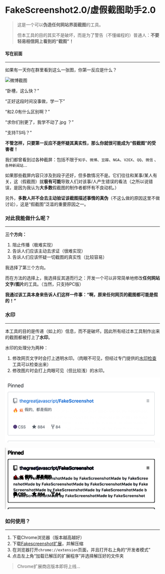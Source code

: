 # FakeScreenshot2.0/虚假截图助手2.0
> 这是一个可以**伪造任何网站界面截图**的工具。
>
> 但本工具的目的其实不是破坏，而是为了警告（不懂编程的）普通人：**不要轻易相信网上看到的“截图”！**



#### 写在前面

---

如果有一天你在群里看到这么一张图，你第一反应是什么？

![微博截图](https://i.loli.net/2019/05/09/5cd4436bea0a1.jpg)

“卧槽，这么快？”

“正好这段时间没事做，学一下”

“和2.0有什么区别啊？”

“求你们别更了，我学不动了.jpg ？”

"支持TS吗？"

**不管怎样，只要第一反应不是怀疑其真实性，那么你就很可能成为“假截图”的受害者！**



我们都曾看到过各种截屏：包括不限于`知乎`、`微博`、`豆瓣`、`NGA`、`V2EX`、`QQ`、`微信` 、`各种新闻站`...

如果那些截屏内容只涉及到段子还好，但多数情况不是。它们往往和某事/某人有关，这（假截图）就**极有可能**导致人们对该事/人产生错误的看法（之所以说错误，是因为我认为**大多数**假截图的制作者都怀有不良动机。）

另外，**多数人并不会去主动验证该截图描述事情的真伪**（不这么做的原因这里不做讨论），这是“假截图”泛滥的重要原因之一。



### 对此我能做什么呢？

---

**三个方向：**

1. 阻止传播（极难实现）
2. 告诉人们应该主动去求证（很难实现）
3. 告诉人们应该怀疑一切截图的真实性（比较容易）

我选择了第三个方向。

而在方法的选择上，我选择反其道而行之：开发一个可以非常简单地修改**任何网站文字/图片**的工具。（当然，只支持PC版）

**我通过该工具本身来告诉人们这样一件事：“啊，原来任何网页的截图都可能是假的！”**



### 水印

---

本工具的目的是传递（如上的）信息，而不是破坏。因此所有经过本工具制作出来的截图都被打上了**水印**。

水印的处理分为两种：

1. 修改网页文字时会打上透明水印。（肉眼不可见，但经过专门提供的[水印检查]()工具可以检查出来）
2. 修改图片时会打上肉眼可见（但比较浅）的水印。

![test](preview/test.png)



![test](preview/check.png)



### 如何使用？

---

1. 下载Chrome浏览器（版本越高越好）
2. 下载[Fakescreenshot扩展](https://raw.githubusercontent.com/thegreatjavascript/FakeScreenshot/master/dist-zip/fakescreenshot-v1.0.0.zip)，并解压缩
3. 在浏览器打开`chrome://extension`页面，并且打开右上角的“开发者模式”
4. 点击左上角“加载已解压的扩展程序”并选择解压好的文件夹



> Chrome扩展商店版本即将上线...